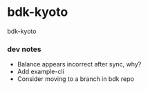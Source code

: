 # bdk-kyoto
bdk-kyoto


### dev notes
- Balance appears incorrect after sync, why?
- Add example-cli
- Consider moving to a branch in bdk repo
